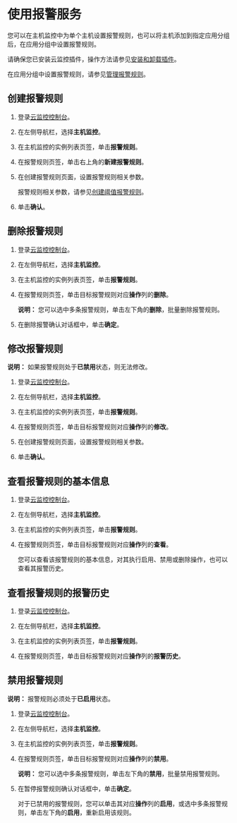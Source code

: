 # 使用报警服务

您可以在主机监控中为单个主机设置报警规则，也可以将主机添加到指定应用分组后，在应用分组中设置报警规则。

请确保您已安装云监控插件，操作方法请参见[安装和卸载插件](/intl.zh-CN/主机监控/云监控插件/安装和卸载插件.md)。

在应用分组中设置报警规则，请参见[管理报警规则](/intl.zh-CN/应用分组/管理报警规则.md)。

## 创建报警规则

1.  登录[云监控控制台](https://cms-intl.console.aliyun.com)。

2.  在左侧导航栏，选择**主机监控**。

3.  在主机监控的实例列表页签，单击**报警规则**。

4.  在报警规则页签，单击右上角的**新建报警规则**。

5.  在创建报警规则页面，设置报警规则相关参数。

    报警规则相关参数，请参见[创建阈值报警规则](/intl.zh-CN/报警服务/报警规则/创建阈值报警规则.md)。

6.  单击**确认**。


## 删除报警规则

1.  登录[云监控控制台](https://cms-intl.console.aliyun.com)。

2.  在左侧导航栏，选择**主机监控**。

3.  在主机监控的实例列表页签，单击**报警规则**。

4.  在报警规则页签，单击目标报警规则对应**操作**列的**删除**。

    **说明：** 您可以选中多条报警规则，单击左下角的**删除**，批量删除报警规则。

5.  在删除报警确认对话框中，单击**确定**。


## 修改报警规则

**说明：** 如果报警规则处于**已禁用**状态，则无法修改。

1.  登录[云监控控制台](https://cms-intl.console.aliyun.com)。

2.  在左侧导航栏，选择**主机监控**。

3.  在主机监控的实例列表页签，单击**报警规则**。

4.  在报警规则页签，单击目标报警规则对应**操作**列的**修改**。

5.  在创建报警规则页面，设置报警规则相关参数。

6.  单击**确认**。


## 查看报警规则的基本信息

1.  登录[云监控控制台](https://cms-intl.console.aliyun.com)。

2.  在左侧导航栏，选择**主机监控**。

3.  在主机监控的实例列表页签，单击**报警规则**。

4.  在报警规则页签，单击目标报警规则对应**操作**列的**查看**。

    您可以查看该报警规则的基本信息，对其执行启用、禁用或删除操作，也可以查看其报警历史。


## 查看报警规则的报警历史

1.  登录[云监控控制台](https://cms-intl.console.aliyun.com)。

2.  在左侧导航栏，选择**主机监控**。

3.  在主机监控的实例列表页签，单击**报警规则**。

4.  在报警规则页签，单击目标报警规则对应**操作**列的**报警历史**。


## 禁用报警规则

**说明：** 报警规则必须处于**已启用**状态。

1.  登录[云监控控制台](https://cms-intl.console.aliyun.com)。

2.  在左侧导航栏，选择**主机监控**。

3.  在主机监控的实例列表页签，单击**报警规则**。

4.  在报警规则页签，单击目标报警规则对应**操作**列的**禁用**。

    **说明：** 您可以选中多条报警规则，单击左下角的**禁用**，批量禁用报警规则。

5.  在暂停报警规则确认对话框中，单击**确定**。

    对于已禁用的报警规则，您可以单击其对应**操作**列的**启用**，或选中多条报警规则，单击左下角的**启用**，重新启用该规则。


